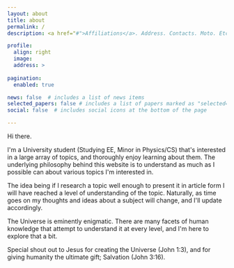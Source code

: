 ```yaml
---
layout: about
title: about
permalink: /
description: <a href="#">Affiliations</a>. Address. Contacts. Moto. Etc.

profile:
  align: right
  image: 
  address: >
 
pagination:
  enabled: true

news: false  # includes a list of news items
selected_papers: false # includes a list of papers marked as "selected={true}"
social: false  # includes social icons at the bottom of the page

---
```

Hi there.  

I'm a University student (Studying EE, Minor in Physics/CS) that's interested in a large array of topics, and thoroughly enjoy learning about them. The underlying philosophy behind this website is to understand as much as I possible can about various topics I'm interested in.  

The idea being if I research a topic well enough to present it in article form I will have reached a level of understanding of the topic. Naturally, as time goes on my thoughts and ideas about a subject will change, and I'll update accordingly.  

The Universe is eminently enigmatic. There are many facets of human knowledge that attempt to understand it at every level, and I'm here to explore that a bit.  

Special shout out to Jesus for creating the Universe (John 1:3), and for giving humanity the ultimate gift; Salvation (John 3:16).  
